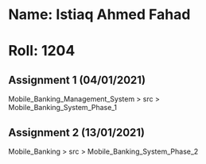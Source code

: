 # Name: Istiaq Ahmed Fahad
# Roll: 1204


## Assignment 1 (04/01/2021) 
Mobile_Banking_Management_System > src > Mobile_Banking_System_Phase_1

## Assignment 2 (13/01/2021)
Mobile_Banking > src > Mobile_Banking_System_Phase_2
